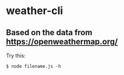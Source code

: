 # weather-cli

## Based on the data from https://openweathermap.org/

Try this:

```shell
$ node filename.js -h
```
